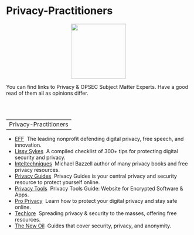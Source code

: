 # Privacy-Practitioners
<p align="center">
      <img width="150" height="150" src="https://www.cqcore.uk/wp-content/uploads/2021/04/cropped-cropped-Capture-2.png">
    </p>
<p>You can find links to Privacy & OPSEC Subject Matter Experts. Have a good read of them all as opinions differ. </p>
<br></br>
<table>
    <tr>
     <td>Privacy-Practitioners</td>
   </tr>
 </table>
 <ul>
    <li><a href="https://inteltechniques.com/">EFF</a>&nbsp;&nbsp;The leading nonprofit defending digital privacy, free speech, and innovation.</li>
    <li><a href="https://github.com/Lissy93/personal-security-checklist#smart-home=">Lissy Sykes</a>&nbsp;&nbsp;A compiled checklist of 300+ tips for protecting digital security and privacy.</li>
    <li><a href="https://inteltechniques.com/">Inteltechniques</a>&nbsp;&nbsp;Michael Bazzell author of many privacy books and free privacy resources. </li>
    <li><a href="https://www.privacyguides.org/en/">Privacy Guides</a>&nbsp;&nbsp;Privacy Guides is your central privacy and security resource to protect yourself online.</li>
    <li><a href="https://www.privacytools.io/">Privacy Tools</a>&nbsp;&nbsp;Privacy Tools Guide: Website for Encrypted Software & Apps.</li>
    <li><a href="https://proprivacy.com/">Pro Privacy</a>&nbsp;&nbsp;Learn how to protect your digital privacy and stay safe online.</li>
    <li><a href="https://techlore.tech/">Techlore</a>&nbsp;&nbsp;Spreading privacy & security to the masses, offering free resources.</li>
    <li><a href="https://thenewoil.org/">The New Oil</a>&nbsp;&nbsp;Guides that cover security, privacy, and anonymity.</li>
 </ul>
